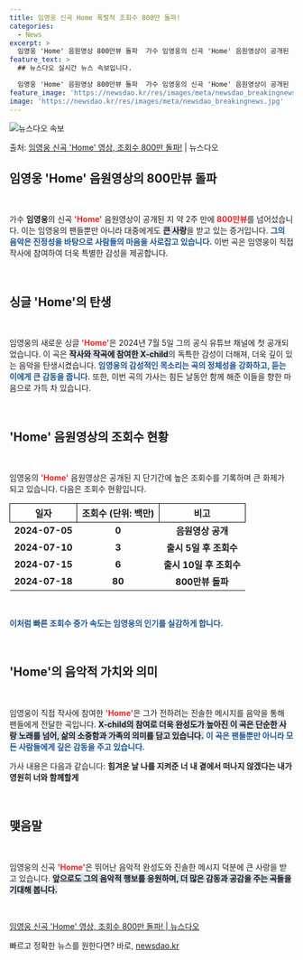 ```yaml
---
title: 임영웅 신곡 Home 폭발적 조회수 800만 돌파!
categories:
  - News
excerpt: >
  임영웅 'Home' 음원영상 800만뷰 돌파  가수 임영웅의 신곡 'Home' 음원영상이 공개된 지 약 2주…
feature_text: >
  ## 뉴스다오 실시간 뉴스 속보입니다.

  임영웅 'Home' 음원영상 800만뷰 돌파  가수 임영웅의 신곡 'Home' 음원영상이 공개된 지 약 2주…
feature_image: 'https://newsdao.kr/res/images/meta/newsdao_breakingnews.jpg'
image: 'https://newsdao.kr/res/images/meta/newsdao_breakingnews.jpg'
---
```


![뉴스다오 속보](https://newsdao.kr/res/images/meta/newsdao_breakingnews.jpg)

<p>출처: <a href="https://newsdao.kr/4930" rel="dofollow">임영웅 신곡 'Home' 영상, 조회수 800만 돌파!</a> | 뉴스다오</p>

<h2 data-ke-size="size26">임영웅 'Home' 음원영상의 800만뷰 돌파</h2>

<p data-ke-size="size16">&nbsp;</p>

가수 <b>임영웅</b>의 신곡 <b><span style="color: #ee2323;">'Home'</span></b> 음원영상이 공개된 지 약 2주 만에 <b><span style="color: #ee2323;">800만뷰</span></b>를 넘어섰습니다. 이는 임영웅의 팬들뿐만 아니라 대중에게도 <b><span style="background-color: #21538527;">큰 사랑</span></b>을 받고 있는 증거입니다. <b><span style="color: #1a5490;">그의 음악은 진정성을 바탕으로 사람들의 마음을 사로잡고 있습니다.</span></b> 이번 곡은 임영웅이 직접 작사에 참여하여 더욱 특별한 감성을 제공합니다.

<p data-ke-size="size16">&nbsp;</p>

<h2 data-ke-size="size26">싱글 'Home'의 탄생</h2>

<p data-ke-size="size16">&nbsp;</p>

임영웅의 새로운 싱글 <b><span style="color: #ee2323;">'Home'</span></b>은 2024년 7월 5일 그의 공식 유튜브 채널에 첫 공개되었습니다. 이 곡은 <b><span style="background-color: #21538527;">작사와 작곡에 참여한 X-child</span></b>의 독특한 감성이 더해져, 더욱 깊이 있는 음악을 탄생시켰습니다. <b><span style="color: #1a5490;">임영웅의 감성적인 목소리는 곡의 정체성을 강화하고, 듣는 이에게 큰 감동을 줍니다.</span></b> 또한, 이번 곡의 가사는 힘든 날동안 함께 해준 이들을 향한 마음으로 가득 차 있습니다.

<p data-ke-size="size16">&nbsp;</p>

<h2 data-ke-size="size26">'Home' 음원영상의 조회수 현황</h2>

<p data-ke-size="size16">&nbsp;</p>

임영웅의 <b><span style="color: #ee2323;">'Home'</span></b> 음원영상은 공개된 지 단기간에 높은 조회수를 기록하며 큰 화제가 되고 있습니다. 다음은 조회수 현황입니다.

<table style="width:100%; border-collapse: collapse;">
  <tr>
    <th style="border: 1px solid #000; text-align: center;">일자</th>
    <th style="border: 1px solid #000; text-align: center;">조회수 (단위: 백만)</th>
    <th style="border: 1px solid #000; text-align: center;">비고</th>
  </tr>
  <tr>
    <td style="text-align: center; height: 17px;"><b>2024-07-05</b></td>
    <td style="text-align: center; height: 17px;"><b>0</b></td>
    <td style="text-align: center; height: 17px;"><b>음원영상 공개</b></td>
  </tr>
  <tr>
    <td style="text-align: center; height: 17px;"><b>2024-07-10</b></td>
    <td style="text-align: center; height: 17px;"><b>3</b></td>
    <td style="text-align: center; height: 17px;"><b>출시 5일 후 조회수</b></td>
  </tr>
  <tr>
    <td style="text-align: center; height: 17px;"><b>2024-07-15</b></td>
    <td style="text-align: center; height: 17px;"><b>6</b></td>
    <td style="text-align: center; height: 17px;"><b>출시 10일 후 조회수</b></td>
  </tr>
  <tr>
    <td style="text-align: center; height: 17px;"><b>2024-07-18</b></td>
    <td style="text-align: center; height: 17px;"><b>80</b></td>
    <td style="text-align: center; height: 17px;"><b>800만뷰 돌파</b></td>
  </tr>
</table>

<p data-ke-size="size16">&nbsp;</p>

<b><span style="color: #1a5490;">이처럼 빠른 조회수 증가 속도는 임영웅의 인기를 실감하게 합니다.</span></b>

<p data-ke-size="size16">&nbsp;</p>

<h2 data-ke-size="size26">'Home'의 음악적 가치와 의미</h2>

<p data-ke-size="size16">&nbsp;</p>

임영웅이 직접 작사에 참여한 <b><span style="color: #ee2323;">'Home'</span></b>은 그가 전하려는 진솔한 메시지를 음악을 통해 팬들에게 전달한 곡입니다. <b><span style="background-color: #21538527;">X-child의 참여로 더욱 완성도가 높아진 이 곡은 단순한 사랑 노래를 넘어, 삶의 소중함과 가족의 의미를 담고 있습니다.</span></b> <b><span style="color: #1a5490;">이 곡은 팬들뿐만 아니라 모든 사람들에게 깊은 감동을 주고 있습니다.</span></b> 

가사 내용은 다음과 같습니다:
<b>힘겨운 날 나를 지켜준 너</b>
<b>내 곁에서 떠나지 않겠다는 내가</b>
<b>영원히 너와 함께할게</b>

<p data-ke-size="size16">&nbsp;</p>

<h2 data-ke-size="size26">맺음말</h2>

<p data-ke-size="size16">&nbsp;</p>

임영웅의 신곡 <b><span style="color: #ee2323;">'Home'</span></b>은 뛰어난 음악적 완성도와 진솔한 메시지 덕분에 큰 사랑을 받고 있습니다. <b><span style="background-color: #21538527;">앞으로도 그의 음악적 행보를 응원하며, 더 많은 감동과 공감을 주는 곡들을 기대해 봅니다.</span></b> 

<p data-ke-size="size16">&nbsp;</p>

<a href="https://newsdao.kr/4930" target="_blank">임영웅 신곡 'Home' 영상, 조회수 800만 돌파! | 뉴스다오</a> 

빠르고 정확한 뉴스를 원한다면? 바로, <a href="https://newsdao.kr" rel="dofollow">newsdao.kr</a>


